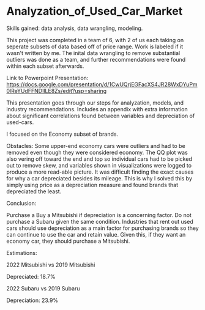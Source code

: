 # Analyzation_of_Used_Car_Market

Skills gained: data analysis, data wrangling, modeling. 

This project was completed in a team of 6, with 2 of us each taking on seperate subsets of data based off of price range. 
Work is labeled if it wasn't written by me. The inital data wrangling to remove substantial outliers was done as a team, and further recommendations were found within each subset afterwards. 

Link to Powerpoint Presentation: https://docs.google.com/presentation/d/1CwUQrjEGFacXS4JR28WxDYuPm0lReYUdFFNDIlLE8Zs/edit?usp=sharing 

This presentation goes through our steps for analyzation, models, and industry recommendations. Includes an appendix with extra information about significant correlations found between variables and depreciation of used-cars. 

I focused on the Economy subset of brands. 

Obstacles:
Some upper-end economy cars were outliers and had to be removed even though they were considered economy. The QQ plot was also vering off toward the end and top so individual cars had to be picked out to remove skew, and variables shown in visualizations were logged to produce a more read-able picture. It was difficult finding the exact causes for why a car depreciated besides its mileage. This is why I solved this by simply using price as a depreciation measure and found brands that depreciated the least. 

Conclusion:

Purchase a Buy a Mitsubishi if depreciation is a concerning factor. Do not purchase a Subaru given the same condition. Industries that rent out used cars should use depreciation as a main factor for purchasing brands so they can continue to use the car and retain value. Given this, if they want an economy car, they should purchase a Mitsubishi. 

Estimations:

2022 Mitsubishi vs 2019 Mitsubishi

Depreciated: 18.7%

2022 Subaru vs 2019 Subaru

Depreciation: 23.9%

